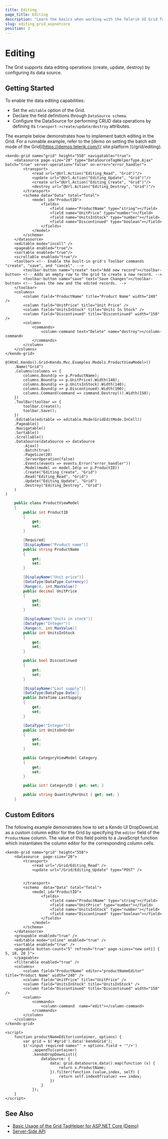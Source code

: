 ```yaml
---
title: Editing
page_title: Editing
description: "Learn the basics when working with the Telerik UI Grid TagHelper for ASP.NET Core (MVC 6 or ASP.NET Core MVC)."
slug: editing_grid_aspnetcore
position: 3
---
```


# Editing

The Grid supports data editing operations (create, update, destroy) by configuring its data source.

## Getting Started

To enable the data editing capabilities:

* Set the `editable` option of the Grid.
* Declare the field definitions through `DataSource schema`.
* Configure the DataSource for performing CRUD data operations by defining its `transport->create/update/destroy` attributes.

The example below demonstrates how to implement batch editing in the Grid. For a runnable example, refer to the [demo on setting the batch edit mode of the Grid](https://demos.telerik.com/{{ site.platform }}/grid/editing).

```tagHelper
<kendo-grid name="grid" height="550" navigatable="true">
    <datasource page-size="20" type="DataSourceTagHelperType.Ajax" batch="true" server-operation="false" on-error="error_handler">
        <transport>
            <read url="@Url.Action("Editing_Read", "Grid")"/>
            <update url="@Url.Action("Editing_Update", "Grid")"/>
            <create url="@Url.Action("Editing_Create", "Grid")"/>
            <destroy url="@Url.Action("Editing_Destroy", "Grid")"/>
        </transport>
        <schema data="Data" total="Total">
            <model id="ProductID">
                <fields>
                    <field name="ProductName" type="string"></field>
                    <field name="UnitPrice" type="number"></field>
                    <field name="UnitsInStock" type="number"></field>
                    <field name="Discontinued" type="boolean"></field>
                </fields>
            </model>
        </schema>
    </datasource>
    <editable mode="incell" />
    <pageable enabled="true"/>
    <sortable enabled="true"/>
    <scrollable enabled="true"/>
    <toolbar> <!-- Enable the built-in grid's Toolbar commands "create", "save", and "cancel". -->
        <toolbar-button name="create" text="Add new record"></toolbar-button> <!-- Adds an empty row to the grid to create a new record. -->
        <toolbar-button name="save" text="Save Changes"></toolbar-button> <!-- Saves the new and the edited records. -->
    </toolbar>
    <columns>
        <column field="ProductName" title="Product Name" width="240" />
        <column field="UnitPrice" title="Unit Price" />
        <column field="UnitsInStock" title="Units In Stock" />
        <column field="Discontinued" title="Discontinued" width="150" />
        <column>
            <commands>
                <column-command text="Delete" name="destroy"></column-command>
            </commands>
        </column>
    </columns>
</kendo-grid>
```
```cshtml
@(Html.Kendo().Grid<Kendo.Mvc.Examples.Models.ProductViewModel>()
    .Name("Grid")
    .Columns(columns => {
        columns.Bound(p => p.ProductName);
        columns.Bound(p => p.UnitPrice).Width(140);
        columns.Bound(p => p.UnitsInStock).Width(140);
        columns.Bound(p => p.Discontinued).Width(100);
        columns.Command(command => command.Destroy()).Width(150);
    })
    .ToolBar(toolbar => {
        toolbar.Create();
        toolbar.Save();
    })
    .Editable(editable => editable.Mode(GridEditMode.InCell))
    .Pageable()
    .Navigatable()
    .Sortable()
    .Scrollable()
    .DataSource(dataSource => dataSource
        .Ajax()
        .Batch(true)
        .PageSize(20)
        .ServerOperation(false)
        .Events(events => events.Error("error_handler"))
        .Model(model => model.Id(p => p.ProductID))
        .Create("Editing_Create", "Grid")
        .Read("Editing_Read", "Grid")
        .Update("Editing_Update", "Grid")
        .Destroy("Editing_Destroy", "Grid")
    )
)
```
```C# ProductViewModel.cs
    public class ProductViewModel
    {
        public int ProductID
        {
            get;
            set;
        }

        [Required]
        [DisplayName("Product name")]
        public string ProductName
        {
            get;
            set;
        }

        [DisplayName("Unit price")]
        [DataType(DataType.Currency)]
        [Range(0, int.MaxValue)]
        public decimal UnitPrice
        {
            get;
            set;
        }

        [DisplayName("Units in stock")]
        [DataType("Integer")]
        [Range(0, int.MaxValue)]
        public int UnitsInStock
        {
            get;
            set;
        }

        public bool Discontinued
        {
            get;
            set;
        }

        [DisplayName("Last supply")]
        [DataType(DataType.Date)]
        public DateTime LastSupply
        {
            get;
            set;
        }

        [DataType("Integer")]
        public int UnitsOnOrder 
        { 
            get; 
            set; 
        }

        public CategoryViewModel Category 
        { 
            get; 
            set; 
        }

        public int? CategoryID { get; set; }

        public string QuantityPerUnit { get; set; }
    }
```

## Custom Editors

The following example demonstrates how to set a Kendo UI DropDownList as a custom column editor for the Grid by specifying the `editor` field of the `ProductName` column. The value of this field points to a JavaScript function which instantiates the column editor for the corresponding column cells.

```
<kendo-grid name="grid" height="550">
    <datasource  page-size="20">
        <transport>
            <read url="/Grid/Editing_Read" />
            <update url="/Grid/Editing_Update" type="POST" />


        </transport>
        <schema  data="Data" total="Total">
            <model id="ProductID">
                <fields>
                    <field name="ProductName" type="string"></field>
                    <field name="UnitPrice" type="number"></field>
                    <field name="UnitsInStock" type="number"></field>
                    <field name="Discontinued" type="boolean"></field>
                </fields>
            </model>
        </schema>
    </datasource>
    <groupable enabled="true" />
    <editable mode="inline" enabled="true" />
    <sortable enabled="true" />
    <pageable button-count="5" refresh="true" page-sizes="new int[] { 5, 10, 20 }">
    </pageable>
    <filterable enabled="true" />
    <columns>
        <column field="ProductName" editor="productNameEditor" title="Product Name" width="240" />
        <column field="UnitPrice" title="UnitPrice" />
        <column field="UnitsInStock" title="UnitsInStock" />
        <column field="Discontinued" title="Discontinued" width="150" />
        <column>
            <commands>
                <column-command  name="edit"></column-command>
            </commands>
        </column>
    </columns>
</kendo-grid>

<script>
    function productNameEditor(container, options) {
        var grid = $('#grid').data('kendoGrid');
        $('<input required name="' + options.field + '"/>')
            .appendTo(container)
            .kendoDropDownList({
                dataSource: {
                    data: grid.dataSource.data().map(function (x) {
                        return x.ProductName;
                    }).filter(function (value,index, self) {
                        return self.indexOf(value) === index;
                    })
                }
            });
    }
</script>
```

## See Also

* [Basic Usage of the Grid TagHelper for ASP.NET Core (Demo)](https://demos.telerik.com/aspnet-core/grid/tag-helper)
* [Server-Side API](/api/grid)
